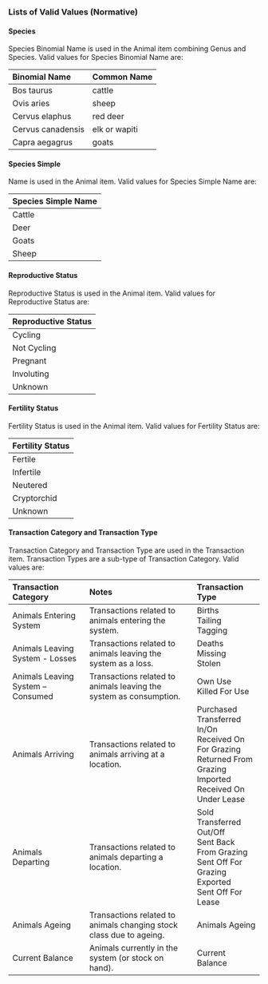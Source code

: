 ### Lists of Valid Values  (Normative)

#### Species

Species Binomial Name is used in the Animal item combining Genus and Species.  Valid values for Species Binomial Name are:

Binomial Name | Common Name
:------------ | :----------
Bos taurus | cattle
Ovis aries | sheep
Cervus elaphus | red deer
Cervus canadensis | elk or wapiti
Capra aegagrus | goats

#### Species Simple

Name is used in the Animal item.  Valid values for Species Simple Name are:

Species Simple Name |
:------------------ |
Cattle|
Deer|
Goats|
Sheep|

#### Reproductive Status

Reproductive Status is used in the Animal item.  Valid values for Reproductive Status are:

Reproductive Status |
:------------------ |
Cycling |
Not Cycling |
Pregnant |
Involuting |
Unknown |
 
#### Fertility Status

Fertility Status is used in the Animal item.  Valid values for Fertility Status are:

Fertility Status |
:--------------- |
Fertile | 
Infertile |
Neutered | 
Cryptorchid |
Unknown |
 
#### Transaction Category and Transaction Type

Transaction Category and Transaction Type are used in the Transaction item.  Transaction Types are a sub-type of Transaction Category. Valid values are:

Transaction Category | Notes | Transaction Type
:------------------- | :---- | :---------------
Animals Entering System | Transactions related to animals entering the system. |	Births <br> Tailing <br> Tagging
Animals Leaving System - Losses | Transactions related to animals leaving the system as a loss. | Deaths <br> Missing <br> Stolen
Animals Leaving System – Consumed | Transactions related to animals leaving the system as consumption. | Own Use <br> Killed For Use
Animals Arriving | Transactions related to animals arriving at a location. | Purchased <br> Transferred In/On <br> Received On For Grazing <br> Returned From <br> Grazing <br> Imported <br> Received On Under Lease
Animals Departing | Transactions related to animals departing a location. | Sold <br> Transferred Out/Off <br> Sent Back From Grazing <br> Sent Off For Grazing <br> Exported <br> Sent Off For Lease
Animals Ageing | Transactions related to animals changing stock class due to ageing. | Animals Ageing
Current Balance | Animals currently in the system (or stock on hand). | Current Balance
